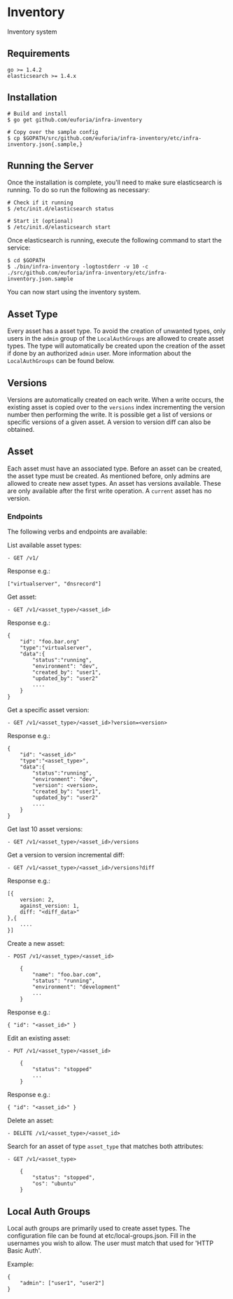 Inventory
=========
Inventory system


Requirements
------------

    go >= 1.4.2
    elasticsearch >= 1.4.x


Installation
------------

    # Build and install
    $ go get github.com/euforia/infra-inventory
    
    # Copy over the sample config
    $ cp $GOPATH/src/github.com/euforia/infra-inventory/etc/infra-inventory.json{.sample,}


Running the Server
------------------
Once the installation is complete, you'll need to make sure elasticsearch is running. To do so run the following as necessary:

    # Check if it running
    $ /etc/init.d/elasticsearch status

    # Start it (optional)
    $ /etc/init.d/elasticsearch start

Once elasticsearch is running, execute the following command to start the service:

    $ cd $GOPATH
    $ ./bin/infra-inventory -logtostderr -v 10 -c ./src/github.com/euforia/infra-inventory/etc/infra-inventory.json.sample

You can now start using the inventory system.

Asset Type
----------
Every asset has a asset type.  To avoid the creation of unwanted types, only users in the `admin` group of the `LocalAuthGroups` are allowed to create asset types.  The type will automatically be created upon the creation of the asset if done by an authorized `admin` user.  More information about the `LocalAuthGroups` can be found below.


Versions
--------
Versions are automatically created on each write.  When a write occurs, the existing asset is copied over to the `versions` index incrementing the version number then performing the write.  It is possible get a list of versions or specific versions of a given asset.  A version to version diff can also be obtained.


Asset
-----
Each asset must have an associated type.  Before an asset can be created, the asset type must be created.  As mentioned before, only admins are allowed to create new asset types. An asset has versions available.  These are only available after the first write operation.  A `current` asset has no version.  


### Endpoints
The following verbs and endpoints are available:

List available asset types:

    - GET /v1/

Response e.g.:
    
    ["virtualserver", "dnsrecord"]

Get asset:

    - GET /v1/<asset_type>/<asset_id>

Response e.g.:

    {
        "id": "foo.bar.org"
        "type":"virtualserver",
        "data":{
            "status":"running",
            "environment": "dev",
            "created_by": "user1",
            "updated_by": "user2"
            ....
        }
    }

Get a specific asset version:

    - GET /v1/<asset_type>/<asset_id>?version=<version>

Response e.g.:

    {
        "id": "<asset_id>"
        "type":"<asset_type>",
        "data":{
            "status":"running",
            "environment": "dev",
            "version": <version>,
            "created_by": "user1",
            "updated_by": "user2"
            ....
        }
    }

Get last 10 asset versions:

    - GET /v1/<asset_type>/<asset_id>/versions

Get a version to version incremental diff:

    - GET /v1/<asset_type>/<asset_id>/versions?diff

Response e.g.:

    [{
        version: 2,
        against_version: 1,
        diff: "<diff_data>"
    },{
        ....
    }]

Create a new asset:

    - POST /v1/<asset_type>/<asset_id>

        {
            "name": "foo.bar.com",
            "status": "running",
            "environment": "development"
            ...
        }

Response e.g.:

    { "id": "<asset_id>" }
    
Edit an existing asset:

    - PUT /v1/<asset_type>/<asset_id>

        {
            "status": "stopped"
            ...
        }

Response e.g.:

    { "id": "<asset_id>" }

Delete an asset:

    - DELETE /v1/<asset_type>/<asset_id>


Search for an asset of type `asset_type` that matches both attributes:

    - GET /v1/<asset_type>

        {
            "status": "stopped",
            "os": "ubuntu"
        }


Local Auth Groups
-----------------
Local auth groups are primarily used to create asset types.  The configuration file can be found at etc/local-groups.json. Fill in the usernames you wish to allow.  The user must match that used for 'HTTP Basic Auth'.

Example:

    {
        "admin": ["user1", "user2"]
    }


